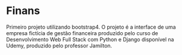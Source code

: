 # Finans
Primeiro projeto utilizando bootstrap4. O projeto é a interface de uma empresa fictícia de gestão financeira produzido pelo curso de Desenvolvimento Web Full Stack com Python e Django disponível na Udemy, produzido pelo professor Jamilton.

